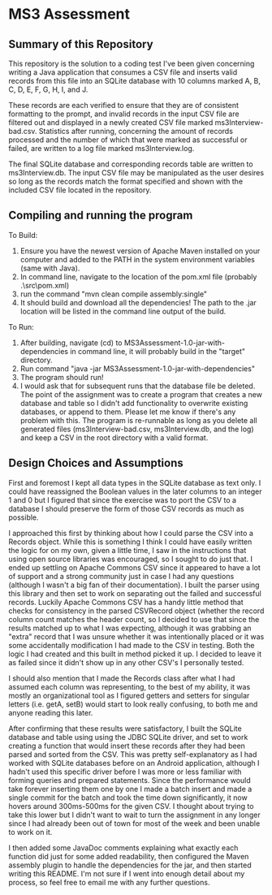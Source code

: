 # MS3 Assessment
## Summary of this Repository
This repository is the solution to a coding test I've been given concerning writing a Java application that consumes a CSV file
and inserts valid records from this file into an SQLite database with 10 columns marked A, B, C, D, E, F, G, H, I, and J.

These records are each verified to ensure that they are of consistent formatting to the prompt, and invalid records in the input
CSV file are filtered out and displayed in a newly created CSV file marked ms3Interview-bad.csv. Statistics after running, concerning
the amount of records processed and the number of which that were marked as successful or failed, are written to a log file marked ms3Interview.log.

The final SQLite database and corresponding records table are written to ms3Interview.db. The input CSV file may be manipulated as the user desires 
so long as the records match the format specified and shown with the included CSV file located in the repository.

## Compiling and running the program
To Build:
1. Ensure you have the newest version of Apache Maven installed on your computer and added to the PATH in the system environment variables (same with Java).
2. In command line, navigate to the location of the pom.xml file (probably .\src\pom.xml)
3. run the command "mvn clean compile assembly:single"
4. It should build and download all the dependencies! The path to the .jar location will be listed in the command line output of the build.

To Run:
1. After building, navigate (cd) to MS3Assessment-1.0-jar-with-dependencies in command line, it will probably build in the "target" directory.
2. Run command "java -jar MS3Assessment-1.0-jar-with-dependencies"
3. The program should run!
4. I would ask that for subsequent runs that the database file be deleted. The point of the assignment was to create a program that creates a new database and table
so I didn't add functionality to overwrite existing databases, or append to them. Please let me know if there's any problem with this. The program is re-runnable as long
as you delete all generated files (ms3Interview-bad.csv, ms3Interview.db, and the log) and keep a CSV in the root directory with a valid format.

## Design Choices and Assumptions
First and foremost I kept all data types in the SQLite database as text only. I could have reassigned the Boolean values in the later columns to an
integer 1 and 0 but I figured that since the exercise was to port the CSV to a database I should preserve the form of those CSV records as much as possible.

I approached this first by thinking about how I could parse the CSV into a Records object. While this is something I think I could have easily written the logic for
on my own, given a little time, I saw in the instructions that using open source libraries was encouraged, so I sought to do just that. I ended up settling on Apache
Commons CSV since it appeared to have a lot of support and a strong community just in case I had any questions (although I wasn't a big fan of their documentation). I
built the parser using this library and then set to work on separating out the failed and successful records. Luckily Apache Commons CSV has a handy little method that
checks for consistency in the parsed CSVRecord object (whether the record column count matches the header count, so I decided to use that since the results matched up to 
what I was expecting, although it was grabbing an "extra" record that I was unsure whether it was intentionally placed or it was some accidentally modification I had made to the CSV in testing. Both the logic I 
had created and this built in method picked it up. I decided to leave it as failed since it didn't show up in any other CSV's I personally tested.

I should also mention that I made the Records class after what I had assumed each column was representing, to the best of my ability, it was mostly an organizational
tool as I figured getters and setters for singular letters (i.e. getA, setB) would start to look really confusing, to both me and anyone reading this later.

After confirming that these results were satisfactory, I built the SQLite database and table using using the JDBC SQLite driver, and set to work creating a function
that would insert these records after they had been parsed and sorted from the CSV. This was pretty self-explanatory as I had worked with SQLite databases before
on an Android application, although I hadn't used this specific driver before I was more or less familiar with forming queries and prepared statements. Since the 
performance would take forever inserting them one by one I made a batch insert and made a single commit for the batch and took the time down significantly, it now hovers around 300ms-500ms for the given CSV.
I thought about trying to take this lower but I didn't want to wait to turn the assignment in any longer since I had already been out of town for most of the week and been unable to work on it.

I then added some JavaDoc comments explaining what exactly each function did just for some added readability, then configured the Maven assembly plugin to handle the
dependencies for the jar, and then started writing this README. I'm not sure if I went into enough detail about my process, so feel free to email me with any further questions.